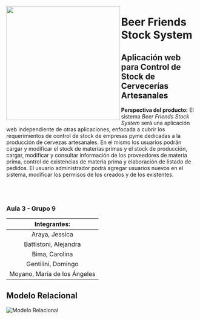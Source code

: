 
<a href="url"><img src="https://github.com/PPROF1-2021/g9-a3g9stock/blob/main/Codigo/assets/logo.png" align="left" height="300"></a>


# Beer Friends Stock System
## Aplicación web para Control de Stock de Cervecerías Artesanales

**Perspectiva del producto:**
El sistema *Beer Friends Stock System* será una aplicación web independiente de otras aplicaciones, enfocada a cubrir los requerimientos de control de 
stock de empresas pyme dedicadas a la producción de cervezas artesanales. En el mismo los usuarios podrán cargar y modificar el stock de materias primas 
y el stock de producción, cargar, modificar y consultar información de los proveedores de materia prima, control de existencias de materia prima 
y elaboración de listado de pedidos. 
El usuario administrador podrá agregar usuarios nuevos en el sistema, modificar los permisos de los creados y de los existentes.

<br><br>


### Aula 3 -  Grupo 9



| Integrantes: |
|:-------------------------:|
| Araya, Jessica|
| Battistoni, Alejandra  |
| Bima, Carolina |
| Gentilini, Domingo  |
| Moyano, María de los Ángeles |


## Modelo Relacional

![Modelo Relacional](https://github.com/PPROF1-2021/g9-a3g9stock/blob/main/BDD/BBDD.png)


